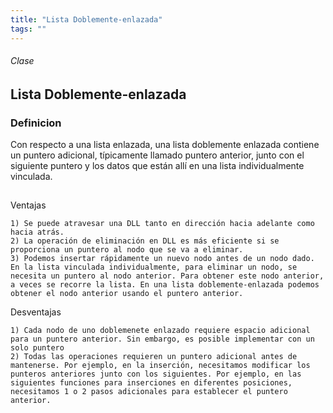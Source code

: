 ```yaml
---
title: "Lista Doblemente-enlazada"
tags: ""
---
```

###### Clase

## Lista Doblemente-enlazada

### Definicion

Con respecto a una lista enlazada, una lista doblemente enlazada contiene un puntero adicional, típicamente llamado puntero anterior, junto con el siguiente puntero y los datos que están allí en una lista individualmente vinculada.

## 

Ventajas 

    1) Se puede atravesar una DLL tanto en dirección hacia adelante como hacia atrás.
    2) La operación de eliminación en DLL es más eficiente si se proporciona un puntero al nodo que se va a eliminar.
    3) Podemos insertar rápidamente un nuevo nodo antes de un nodo dado.
    En la lista vinculada individualmente, para eliminar un nodo, se necesita un puntero al nodo anterior. Para obtener este nodo anterior, a veces se recorre la lista. En una lista doblemente-enlazada podemos obtener el nodo anterior usando el puntero anterior.

Desventajas 

    1) Cada nodo de uno doblemenete enlazado requiere espacio adicional para un puntero anterior. Sin embargo, es posible implementar con un solo puntero
    2) Todas las operaciones requieren un puntero adicional antes de mantenerse. Por ejemplo, en la inserción, necesitamos modificar los punteros anteriores junto con los siguientes. Por ejemplo, en las siguientes funciones para inserciones en diferentes posiciones, necesitamos 1 o 2 pasos adicionales para establecer el puntero anterior.

